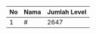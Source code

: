 | No | Nama            | Jumlah Level |
|----|-----------------|--------------|
| 1  | #    |    2647        |
